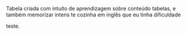 Tabela criada com intuíto de aprendizagem sobre conteúdo tabelas, e também memorizar intens te cozinha em inglês que eu tinha dificuldade

teste.

